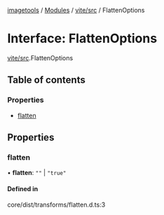 [imagetools](../README.md) / [Modules](../modules.md) / [vite/src](../modules/vite_src.md) / FlattenOptions

# Interface: FlattenOptions

[vite/src](../modules/vite_src.md).FlattenOptions

## Table of contents

### Properties

- [flatten](vite_src.FlattenOptions.md#flatten)

## Properties

### flatten

• **flatten**: ``""`` \| ``"true"``

#### Defined in

core/dist/transforms/flatten.d.ts:3
